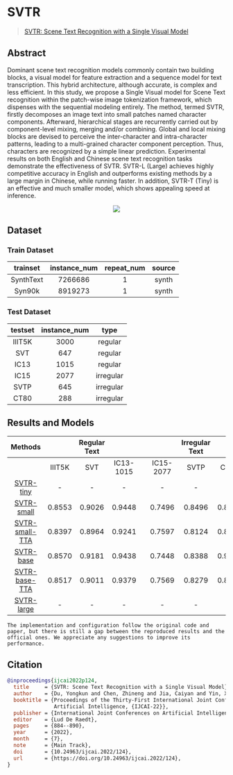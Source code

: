 # SVTR

> [SVTR: Scene Text Recognition with a Single Visual Model](https://arxiv.org/abs/2205.00159)

<!-- [ALGORITHM] -->

## Abstract

Dominant scene text recognition models commonly contain two building blocks, a visual model for feature extraction and a sequence model for text transcription. This hybrid architecture, although accurate, is complex and less efficient. In this study, we propose a Single Visual model for Scene Text recognition within the patch-wise image tokenization framework, which dispenses with the sequential modeling entirely. The method, termed SVTR, firstly decomposes an image text into small patches named character components. Afterward, hierarchical stages are recurrently carried out by component-level mixing, merging and/or combining. Global and local mixing blocks are devised to perceive the inter-character and intra-character patterns, leading to a multi-grained character component perception. Thus, characters are recognized by a simple linear prediction. Experimental results on both English and Chinese scene text recognition tasks demonstrate the effectiveness of SVTR. SVTR-L (Large) achieves highly competitive accuracy in English and outperforms existing methods by a large margin in Chinese, while running faster. In addition, SVTR-T (Tiny) is an effective and much smaller model, which shows appealing speed at inference.

<div align=center>
<img src="https://user-images.githubusercontent.com/22607038/210541576-025df5d5-f4d2-4037-82e0-246cf8cd3c25.png"/>
</div>

## Dataset

### Train Dataset

| trainset  | instance_num | repeat_num | source |
| :-------: | :----------: | :--------: | :----: |
| SynthText |   7266686    |     1      | synth  |
|  Syn90k   |   8919273    |     1      | synth  |

### Test Dataset

| testset | instance_num |   type    |
| :-----: | :----------: | :-------: |
| IIIT5K  |     3000     |  regular  |
|   SVT   |     647      |  regular  |
|  IC13   |     1015     |  regular  |
|  IC15   |     2077     | irregular |
|  SVTP   |     645      | irregular |
|  CT80   |     288      | irregular |

## Results and Models

|                              Methods                              |        | Regular Text |           |     |           | Irregular Text |        |                                   download                                   |
| :---------------------------------------------------------------: | :----: | :----------: | :-------: | :-: | :-------: | :------------: | :----: | :--------------------------------------------------------------------------: |
|                                                                   | IIIT5K |     SVT      | IC13-1015 |     | IC15-2077 |      SVTP      |  CT80  |                                                                              |
|    [SVTR-tiny](/configs/textrecog/svtr/svtr-tiny_20e_st_mj.py)    |   -    |      -       |     -     |     |     -     |       -        |   -    |                           [model](<>) \| [log](<>)                           |
|   [SVTR-small](/configs/textrecog/svtr/svtr-small_20e_st_mj.py)   | 0.8553 |    0.9026    |  0.9448   |     |  0.7496   |     0.8496     | 0.8854 | [model](https://download.openmmlab.com/mmocr/textrecog/svtr/svtr-small_20e_st_mj/svtr-small_20e_st_mj-35d800d6.pth) \| [log](https://download.openmmlab.com/mmocr/textrecog/svtr/svtr-small_20e_st_mj/20230105_184454.log) |
| [SVTR-small-TTA](/configs/textrecog/svtr/svtr-small_20e_st_mj.py) | 0.8397 |    0.8964    |  0.9241   |     |  0.7597   |     0.8124     | 0.8646 |                                                                              |
|    [SVTR-base](/configs/textrecog/svtr/svtr-base_20e_st_mj.py)    | 0.8570 |    0.9181    |  0.9438   |     |  0.7448   |     0.8388     | 0.9028 | [model](https://download.openmmlab.com/mmocr/textrecog/svtr/svtr-base_20e_st_mj/svtr-base_20e_st_mj-ea500101.pth) \| [log](https://download.openmmlab.com/mmocr/textrecog/svtr/svtr-base_20e_st_mj/20221227_175415.log) |
|  [SVTR-base-TTA](/configs/textrecog/svtr/svtr-base_20e_st_mj.py)  | 0.8517 |    0.9011    |  0.9379   |     |  0.7569   |     0.8279     | 0.8819 |                                                                              |
|   [SVTR-large](/configs/textrecog/svtr/svtr-large_20e_st_mj.py)   |   -    |      -       |     -     |     |     -     |       -        |   -    |                           [model](<>) \| [log](<>)                           |

```{note}
The implementation and configuration follow the original code and paper, but there is still a gap between the reproduced results and the official ones. We appreciate any suggestions to improve its performance.
```

## Citation

```bibtex
@inproceedings{ijcai2022p124,
  title     = {SVTR: Scene Text Recognition with a Single Visual Model},
  author    = {Du, Yongkun and Chen, Zhineng and Jia, Caiyan and Yin, Xiaoting and Zheng, Tianlun and Li, Chenxia and Du, Yuning and Jiang, Yu-Gang},
  booktitle = {Proceedings of the Thirty-First International Joint Conference on
               Artificial Intelligence, {IJCAI-22}},
  publisher = {International Joint Conferences on Artificial Intelligence Organization},
  editor    = {Lud De Raedt},
  pages     = {884--890},
  year      = {2022},
  month     = {7},
  note      = {Main Track},
  doi       = {10.24963/ijcai.2022/124},
  url       = {https://doi.org/10.24963/ijcai.2022/124},
}

```
